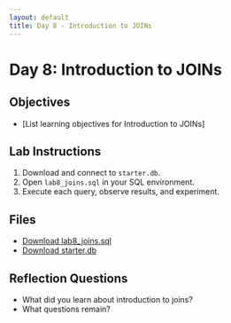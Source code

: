 ```yaml
---
layout: default
title: Day 8 - Introduction to JOINs
---
```


# Day 8: Introduction to JOINs

## Objectives
- [List learning objectives for Introduction to JOINs]

## Lab Instructions
1. Download and connect to `starter.db`.
2. Open `lab8_joins.sql` in your SQL environment.
3. Execute each query, observe results, and experiment.

## Files
- [Download lab8_joins.sql](../../sql/lab8_joins.sql)
- [Download starter.db](../../db/starter.db)

## Reflection Questions
- What did you learn about introduction to joins?
- What questions remain?
